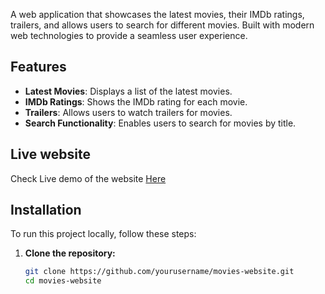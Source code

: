 A web application that showcases the latest movies, their IMDb ratings, trailers, and allows users to search for different movies. Built with modern web technologies to provide a seamless user experience.

## Features

- **Latest Movies**: Displays a list of the latest movies.
- **IMDb Ratings**: Shows the IMDb rating for each movie.
- **Trailers**: Allows users to watch trailers for movies.
- **Search Functionality**: Enables users to search for movies by title.

## Live website
Check Live demo of the website [Here](https://movies-ridham.netlify.app)

## Installation

To run this project locally, follow these steps:

1. **Clone the repository:**
   ```sh
   git clone https://github.com/yourusername/movies-website.git
   cd movies-website
